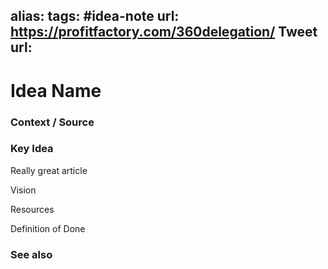 alias: 
tags: #idea-note
url: https://profitfactory.com/360delegation/
Tweet url: 
---
# Idea Name

### Context / Source


### Key Idea

Really great article 

Vision

Resources

Definition of Done

### See also
